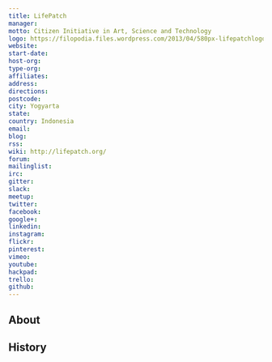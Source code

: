 ```yaml
---
title: LifePatch
manager: 
motto: Citizen Initiative in Art, Science and Technology
logo: https://filopodia.files.wordpress.com/2013/04/580px-lifepatchlogo-noborder.png
website: 
start-date: 
host-org: 
type-org: 
affiliates: 
address: 
directions: 
postcode: 
city: Yogyarta
state: 
country: Indonesia
email: 
blog: 
rss: 
wiki: http://lifepatch.org/
forum: 
mailinglist: 
irc: 
gitter: 
slack: 
meetup: 
twitter: 
facebook: 
google+: 
linkedin: 
instagram: 
flickr: 
pinterest: 
vimeo: 
youtube: 
hackpad: 
trello: 
github: 
---
```


## About

## History
